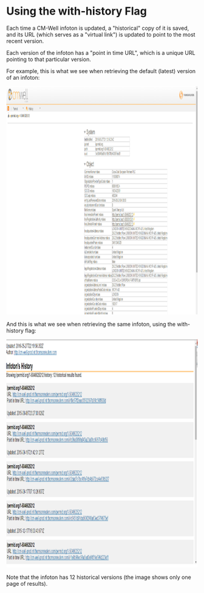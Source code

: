 # Using the with-history Flag

Each time a CM-Well infoton is updated, a "historical" copy of it is saved, and its URL (which serves as a "virtual link") is updated to point to the most recent version.

Each version of the infoton has a "point in time URL", which is a unique URL pointing to that particular version.

For example, this is what we see when retrieving the default (latest) version of an infoton:

<img src="../../_Images/Infoton-no-history.png" width=950 height=600>

And this is what we see when retrieving the same infoton, using the with-history flag:

<img src="../../_Images/infoton-with-history.png" width=950 height=600>

Note that the infoton has 12 historical versions (the image shows only one page of results).

